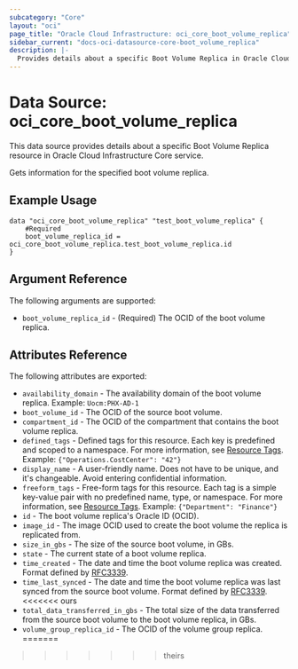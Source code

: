 ```yaml
---
subcategory: "Core"
layout: "oci"
page_title: "Oracle Cloud Infrastructure: oci_core_boot_volume_replica"
sidebar_current: "docs-oci-datasource-core-boot_volume_replica"
description: |-
  Provides details about a specific Boot Volume Replica in Oracle Cloud Infrastructure Core service
---
```


# Data Source: oci_core_boot_volume_replica
This data source provides details about a specific Boot Volume Replica resource in Oracle Cloud Infrastructure Core service.

Gets information for the specified boot volume replica.

## Example Usage

```hcl
data "oci_core_boot_volume_replica" "test_boot_volume_replica" {
	#Required
	boot_volume_replica_id = oci_core_boot_volume_replica.test_boot_volume_replica.id
}
```

## Argument Reference

The following arguments are supported:

* `boot_volume_replica_id` - (Required) The OCID of the boot volume replica.


## Attributes Reference

The following attributes are exported:

* `availability_domain` - The availability domain of the boot volume replica.  Example: `Uocm:PHX-AD-1` 
* `boot_volume_id` - The OCID of the source boot volume.
* `compartment_id` - The OCID of the compartment that contains the boot volume replica.
* `defined_tags` - Defined tags for this resource. Each key is predefined and scoped to a namespace. For more information, see [Resource Tags](https://docs.cloud.oracle.com/iaas/Content/General/Concepts/resourcetags.htm).  Example: `{"Operations.CostCenter": "42"}` 
* `display_name` - A user-friendly name. Does not have to be unique, and it's changeable. Avoid entering confidential information. 
* `freeform_tags` - Free-form tags for this resource. Each tag is a simple key-value pair with no predefined name, type, or namespace. For more information, see [Resource Tags](https://docs.cloud.oracle.com/iaas/Content/General/Concepts/resourcetags.htm).  Example: `{"Department": "Finance"}` 
* `id` - The boot volume replica's Oracle ID (OCID).
* `image_id` - The image OCID used to create the boot volume the replica is replicated from.
* `size_in_gbs` - The size of the source boot volume, in GBs. 
* `state` - The current state of a boot volume replica.
* `time_created` - The date and time the boot volume replica was created. Format defined by [RFC3339](https://tools.ietf.org/html/rfc3339). 
* `time_last_synced` - The date and time the boot volume replica was last synced from the source boot volume. Format defined by [RFC3339](https://tools.ietf.org/html/rfc3339). 
<<<<<<< ours
* `total_data_transferred_in_gbs` - The total size of the data transferred from the source boot volume to the boot volume replica, in GBs. 
* `volume_group_replica_id` - The OCID of the volume group replica. 
=======
>>>>>>> theirs

